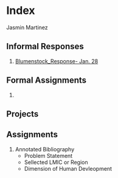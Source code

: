 # Index 

Jasmin Martinez 

## Informal Responses

1. [Blumenstock_Response- Jan. 28](jrmartinez01.github.io/workshop3/Blumenstock_Response/)

## Formal Assignments 

1. 

## Projects 

## Assignments

 1. Annotated Bibliography 
    - Problem Statement 
    - Sellected LMIC or Region 
    - Dimension of Human Devleopment 

